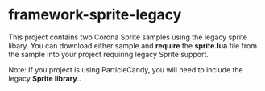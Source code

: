 framework-sprite-legacy
=======================

This project contains two Corona Sprite samples using the legacy sprite libary. You can download either sample and **require** the **sprite.lua** file from the sample into your project requiring legacy Sprite support.

Note: If you project is using ParticleCandy, you will need to include the legacy **Sprite library**..

